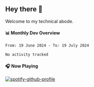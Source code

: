 ## Hey there 👋

Welcome to my technical abode.

#### 📊 Monthly Dev Overview
<!--START_SECTION:waka-->

```txt
From: 19 June 2024 - To: 19 July 2024

No activity tracked
```

<!--END_SECTION:waka-->

#### 🎧 Now Playing

[![spotify-github-profile](https://spotify-github-profile.vercel.app/api/view?uid=james2mid&cover_image=true&theme=natemoo-re)](https://open.spotify.com/user/james2mid?si=2b3baf2b09cb499e)
